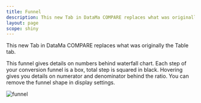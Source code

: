 ```yaml
---
title: Funnel
description: This new Tab in DataMa COMPARE replaces what was originally the Table tab.
layout: page
scope: shiny
---
```


This new Tab in DataMa COMPARE replaces what was originally the Table tab.

This funnel gives details on numbers behind waterfall chart. Each step of your conversion funnel is a box, total step is squared in black. Hovering gives you details on numerator and denominator behind the ratio. You can remove the funnel shape in display settings.

![funnel]({{site.url}}/{{site.baseurl}}/core_app/compare/web_application/dashboard/waterfall/images/FunnelView-1024x422.jpg)
